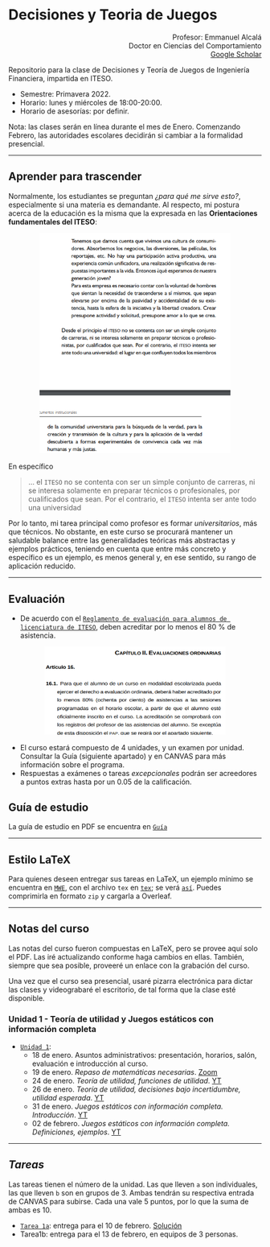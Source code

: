 # Decisiones y Teoria de Juegos

<p align="right">
Profesor: Emmanuel Alcalá
<br>
Doctor en Ciencias del Comportamiento
<br>
<a href="https://scholar.google.com.mx/citations?hl=en&user=3URusCgAAAAJ&view_op=list_works&sortby=pubdate">Google Scholar</a>
</p>


Repositorio para la clase de Decisiones y Teoría de Juegos de Ingeniería Financiera, impartida en ITESO.

- Semestre: Primavera 2022.
- Horario: lunes y miércoles de 18:00-20:00.
- Horario de asesorías: por definir.

Nota: las clases serán en línea durante el mes de Enero. Comenzando Febrero, las autoridades escolares decidirán si cambiar a la formalidad presencial.

---

## Aprender para trascender

Normalmente, los estudiantes se preguntan *¿para qué me sirve esto?*, especialmente si una materia es demandante. Al respecto, mi postura acerca de la educación es la misma que la expresada en las **Orientaciones fundamentales del ITESO**:

<p align="center">
  <img width="380" src="iteso_mision.png" />
</p>

En específico

> ... el `ITESO` no se contenta con ser un simple conjunto de carreras, ni se interesa solamente en preparar técnicos o profesionales, por cualificados que sean. Por el contrario, el `ITESO` intenta ser ante todo una universidad

Por lo tanto, mi tarea principal como profesor es formar *universitarios*, más que técnicos. No obstante, en este curso se procurará mantener un saludable balance entre las generalidades teóricas más abstractas y ejemplos prácticos, teniendo en cuenta que entre más concreto y específico es un ejemplo, es menos general y, en ese sentido, su rango de aplicación reducido.

---

## Evaluación

- De acuerdo con el [`Reglamento de evaluación para alumnos de licenciatura de ITESO`](https://www.iteso.mx/documents/2624322/0/Reglamento+de+evaluaciones+acad%C3%A9micas+para+los+estudiantes+de+licenciatura.pdf/faf8a50e-4411-4f8c-adfd-6097ef8f3881), deben acreditar por lo menos el 80 % de asistencia.

<p align="center">
  <img width="360" src="evaluacion80.png" />
</p>

- El curso estará compuesto de 4 unidades, y un examen por unidad. Consultar la Guía (siguiente apartado) y en CANVAS para más información sobre el programa.
- Respuestas a exámenes o tareas *excepcionales* podrán ser acreedores a puntos extras hasta por un 0.05 de la calificación.


## Guía de estudio

La guía de estudio en PDF se encuentra en [`Guía`](Guía/GuiaAprendizajeTJ.pdf)

---

## Estilo LaTeX

Para quienes deseen entregar sus tareas en LaTeX, un ejemplo mínimo se encuentra en [`MWE`](MWE), con el archivo `tex` en [`tex`](MWE/MWE.tex); se verá [`así`](MWE/MWE.pdf). Puedes comprimirla en formato `zip` y cargarla a Overleaf.

---

## Notas del curso

Las notas del curso fueron compuestas en LaTeX, pero se provee aquí solo el PDF. Las iré actualizando conforme haga cambios en ellas. También, siempre que sea posible, proveeré un enlace con la grabación del curso.

Una vez que el curso sea presencial, usaré pizarra electrónica para dictar las clases y videograbaré el escritorio, de tal forma que la clase esté disponible.

### **Unidad 1** - Teoría de utilidad y Juegos estáticos con información completa

- [`Unidad 1`](Unidad_1/main.pdf):
  - 18 de enero. Asuntos administrativos: presentación, horarios, salón, evaluación e introducción al curso.
  - 19 de enero. *Repaso de matemáticas necesarias*. [Zoom](https://iteso.zoom.us/rec/share/4fPTcTIiIkfroaTJXNjMrda86l6UOKnj_d8DkMs1PC6nMGulxVuQjxsng7fBh1Wq.bQ4OqX-wbSTFD2r6?startTime=1642636844000)
  - 24 de enero. *Teoría de utilidad, funciones de utilidad*. [YT](https://youtu.be/iDQsm-UXDjk)
  - 26 de enero. *Teoría de utilidad, decisiones bajo incertidumbre, utilidad esperada*. [YT](https://youtu.be/zlnxZpKQtZA)
  - 31 de enero. *Juegos estáticos con información completa. Introducción*. [YT](https://youtu.be/cR2iN1-MRfQ)
  - 02 de febrero. *Juegos estáticos con información completa. Definiciones, ejemplos*. [YT](https://youtu.be/21Sh5C_TDQQ)

---

## *Tareas*

Las tareas tienen el número de la unidad. Las que lleven `a` son individuales, las que lleven `b` son en grupos de 3. Ambas tendrán su respectiva entrada de CANVAS para subirse. Cada una vale 5 puntos, por lo que la suma de ambas es 10.

- [`Tarea 1a`](tareas/tarea1a.pdf): entrega para el 10 de febrero. [Solución]()
- Tarea1b: entrega para el 13 de febrero, en equipos de 3 personas.